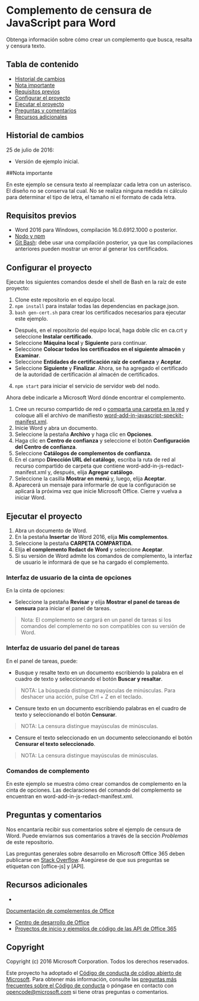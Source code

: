 # <a name="word--javascript-redact-add-in"></a>Complemento de censura de JavaScript para Word

Obtenga información sobre cómo crear un complemento que busca, resalta y censura texto.    

## <a name="table-of-contents"></a>Tabla de contenido
* [Historial de cambios](#change-history)
* [Nota importante](#important-note)
* [Requisitos previos](#prerequisites)
* [Configurar el proyecto](#configure-the-project)
* [Ejecutar el proyecto](#run-the-project)
* [Preguntas y comentarios](#questions-and-comments)
* [Recursos adicionales](#additional-resources)

## <a name="change-history"></a>Historial de cambios

25 de julio de 2016:
* Versión de ejemplo inicial.

##<a name="important-note"></a>Nota importante

En este ejemplo se censura texto al reemplazar cada letra con un asterisco.  El diseño no se conserva tal cual.  No se realiza ninguna medida ni cálculo para determinar el tipo de letra, el tamaño ni el formato de cada letra.

## <a name="prerequisites"></a>Requisitos previos

* Word 2016 para Windows, compilación 16.0.6912.1000 o posterior.
* [Nodo y npm](https://nodejs.org/en/)
* [Git Bash](https://git-scm.com/downloads): debe usar una compilación posterior, ya que las compilaciones anteriores pueden mostrar un error al generar los certificados.

## <a name="configure-the-project"></a>Configurar el proyecto

Ejecute los siguientes comandos desde el shell de Bash en la raíz de este proyecto:

1. Clone este repositorio en el equipo local.
2. ```npm install``` para instalar todas las dependencias en package.json.
3. ```bash gen-cert.sh``` para crear los certificados necesarios para ejecutar este ejemplo. 
* Después, en el repositorio del equipo local, haga doble clic en ca.crt y seleccione **Instalar certificado**. 
* Seleccione **Máquina local** y **Siguiente** para continuar. 
* Seleccione **Colocar todos los certificados en el siguiente almacén** y **Examinar**.  
* Seleccione **Entidades de certificación raíz de confianza** y **Aceptar**. 
* Seleccione **Siguiente** y **Finalizar**. Ahora, se ha agregado el certificado de la autoridad de certificación al almacén de certificados.
4. ```npm start``` para iniciar el servicio de servidor web del nodo.

Ahora debe indicarle a Microsoft Word dónde encontrar el complemento.

1. Cree un recurso compartido de red o [comparta una carpeta en la red](https://technet.microsoft.com/en-us/library/cc770880.aspx) y coloque allí el archivo de manifiesto [word-add-in-javascript-speckit-manifest.xml](word-add-in-javascript-speckit-manifest.xml).
3. Inicie Word y abra un documento.
4. Seleccione la pestaña **Archivo** y haga clic en **Opciones**.
5. Haga clic en **Centro de confianza** y seleccione el botón **Configuración del Centro de confianza**.
6. Seleccione **Catálogos de complementos de confianza**.
7. En el campo **Dirección URL del catálogo**, escriba la ruta de red al recurso compartido de carpeta que contiene word-add-in-js-redact-manifest.xml y, después, elija **Agregar catálogo**.
8. Seleccione la casilla **Mostrar en menú** y, luego, elija **Aceptar**.
9. Aparecerá un mensaje para informarle de que la configuración se aplicará la próxima vez que inicie Microsoft Office. Cierre y vuelva a iniciar Word.

## <a name="run-the-project"></a>Ejecutar el proyecto

1. Abra un documento de Word.
2. En la pestaña **Insertar** de Word 2016, elija **Mis complementos**.
3. Seleccione la pestaña **CARPETA COMPARTIDA**.
4. Elija **el complemento Redact de Word** y seleccione **Aceptar**.
5. Si su versión de Word admite los comandos de complemento, la interfaz de usuario le informará de que se ha cargado el complemento.

### <a name="ribbon-ui"></a>Interfaz de usuario de la cinta de opciones

En la cinta de opciones:
* Seleccione la pestaña **Revisar** y elija **Mostrar el panel de tareas de censura** para iniciar el panel de tareas.

 > Nota: El complemento se cargará en un panel de tareas si los comandos del complemento no son compatibles con su versión de Word.

### <a name="task-pane-ui"></a>Interfaz de usuario del panel de tareas

En el panel de tareas, puede:
* Busque y resalte texto en un documento escribiendo la palabra en el cuadro de texto y seleccionando el botón **Buscar y resaltar**.
  
> NOTA:  La búsqueda distingue mayúsculas de minúsculas.  Para deshacer una acción, pulse Ctrl + Z en el teclado.

* Censure texto en un documento escribiendo palabras en el cuadro de texto y seleccionando el botón **Censurar**.
  
> NOTA:  La censura distingue mayúsculas de minúsculas.   

* Censure el texto seleccionado en un documento seleccionando el botón **Censurar el texto seleccionado**.
  
> NOTA:  La censura distingue mayúsculas de minúsculas.       
  
### <a name="add-in-commands"></a>Comandos de complemento

En este ejemplo se muestra cómo crear comandos de complemento en la cinta de opciones. Las declaraciones del comando del complemento se encuentran en word-add-in-js-redact-manifest.xml. 

## <a name="questions-and-comments"></a>Preguntas y comentarios

Nos encantaría recibir sus comentarios sobre el ejemplo de censura de Word. Puede enviarnos sus comentarios a través de la sección *Problemas* de este repositorio.

Las preguntas generales sobre desarrollo en Microsoft Office 365 deben publicarse en [Stack Overflow](http://stackoverflow.com/questions/tagged/office-js+API). Asegúrese de que sus preguntas se etiquetan con [office-js] y [API].

## <a name="additional-resources"></a>Recursos adicionales

* 
  [Documentación de complementos de Office](https://msdn.microsoft.com/en-us/library/office/jj220060.aspx)
* [Centro de desarrollo de Office](http://dev.office.com/)
* [Proyectos de inicio y ejemplos de código de las API de Office 365](http://msdn.microsoft.com/en-us/office/office365/howto/starter-projects-and-code-samples)

## <a name="copyright"></a>Copyright
Copyright (c) 2016 Microsoft Corporation. Todos los derechos reservados.



Este proyecto ha adoptado el [Código de conducta de código abierto de Microsoft](https://opensource.microsoft.com/codeofconduct/). Para obtener más información, consulte las [preguntas más frecuentes sobre el Código de conducta](https://opensource.microsoft.com/codeofconduct/faq/) o póngase en contacto con [opencode@microsoft.com](mailto:opencode@microsoft.com) si tiene otras preguntas o comentarios.
